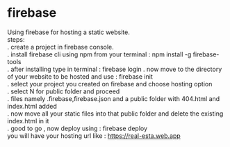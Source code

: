 # firebase
Using firebase for hosting a static website.<br>
steps:<br>
. create a project in firebase console.<br>
. install firebase cli using npm from your terminal : npm install -g firebase-tools <br>
. after installing type in terminal : firebase login 
. now move to the directory of your website to be hosted and use : firebase init<br>
. select your project you created on firebase and choose hosting option <br>
. select N for public folder and proceed <br>
. files namely .firebase,firebase.json and a public folder with 404.html and index.html added<br>
. now move all your static files into that public folder and delete the existing index.html in it<br>
. good to go , now deploy using : firebase deploy<br>
you will have your hosting url like : https://real-esta.web.app <br>
